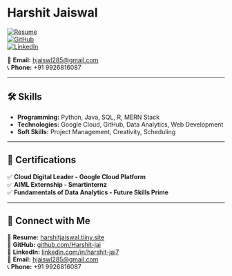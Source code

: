 # Harshit Jaiswal  

[![Resume](https://img.shields.io/badge/Resume-View%20Here-blue?style=flat&logo=google-chrome)](https://harshitjaiswal.tiiny.site/)  
[![GitHub](https://img.shields.io/badge/GitHub-Harshit--jai-black?style=flat&logo=github)](https://github.com/Harshit-jai)  
[![LinkedIn](https://img.shields.io/badge/LinkedIn-harshit--jai7-blue?style=flat&logo=linkedin)](https://linkedin.com/in/harshit-jai7)  

📧 **Email:** hjaiswl285@gmail.com  
📞 **Phone:** +91 9926816087  

---

## 🛠 Skills  
- **Programming:** Python, Java, SQL, R, MERN Stack  
- **Technologies:** Google Cloud, GitHub, Data Analytics, Web Development  
- **Soft Skills:** Project Management, Creativity, Scheduling  

---

## 📜 Certifications  
✅ **Cloud Digital Leader - Google Cloud Platform**  
✅ **AIML Externship - Smartinternz**  
✅ **Fundamentals of Data Analytics - Future Skills Prime**  

---

## 📎 Connect with Me  
📄 **Resume:** [harshitjaiswal.tiiny.site](https://harshitjaiswal.tiiny.site/)  
🔗 **GitHub:** [github.com/Harshit-jai](https://github.com/Harshit-jai)  
🔗 **LinkedIn:** [linkedin.com/in/harshit-jai7](https://linkedin.com/in/harshit-jai7)  
📧 **Email:** hjaiswl285@gmail.com  
📞 **Phone:** +91 9926816087  
